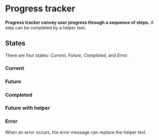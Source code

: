 # Progress tracker

**Progress tracker convey user progress through a sequence of steps.**
A step can be completed by a helper text.

## States

There are four states: _Current_, _Future_, _Completed_, and _Error_.

<demo-block component="progress-tracker" partial="stepper" has-theme-switcher="false"></demo-block>

### Current

<demo-block component="progress-tracker" partial="current" has-theme-switcher="false"></demo-block>

### Future

<demo-block component="progress-tracker" partial="future" has-theme-switcher="false"></demo-block>

### Completed

<demo-block component="progress-tracker" partial="completed" has-theme-switcher="false"></demo-block>

### Future with helper

<demo-block component="progress-tracker" partial="helper" has-theme-switcher="false"></demo-block>

### Error

When an error occurs, the error message can replace the helper text.

<demo-block component="progress-tracker" partial="error" has-theme-switcher="false"></demo-block>

